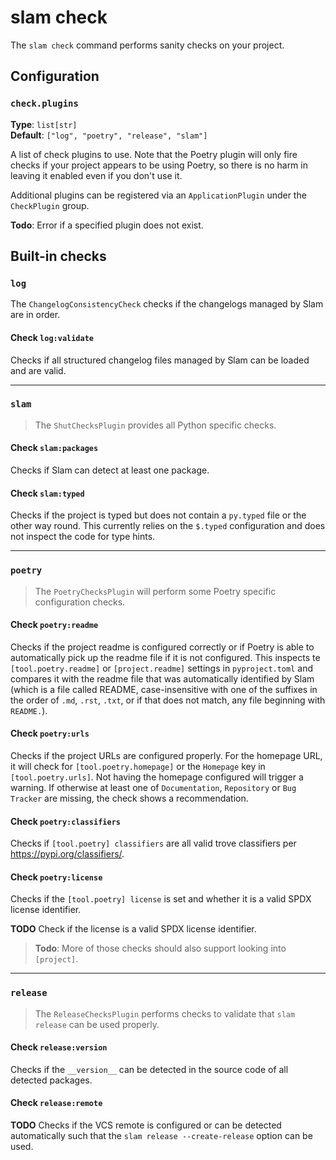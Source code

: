 # slam check

The `slam check` command performs sanity checks on your project.

## Configuration

### `check.plugins`

__Type__: `list[str]`  
__Default__: `["log", "poetry", "release", "slam"]`

A list of check plugins to use. Note that the Poetry plugin will only fire checks if your project appears to be using
Poetry, so there is no harm in leaving it enabled even if you don't use it.

Additional plugins can be registered via an `ApplicationPlugin` under the `CheckPlugin` group.

__Todo__: Error if a specified plugin does not exist.

## Built-in checks

### `log`

The `ChangelogConsistencyCheck` checks if the changelogs managed by Slam are in order.

#### Check `log:validate`

Checks if all structured changelog files managed by Slam can be loaded and are valid.

---

### `slam`

> The `ShutChecksPlugin` provides all Python specific checks.

#### Check `slam:packages`

Checks if Slam can detect at least one package.

#### Check `slam:typed`

Checks if the project is typed but does not contain a `py.typed` file or the other way round.
This currently relies on the `$.typed` configuration and does not inspect the code for type hints.

---

### `poetry`

> The `PoetryChecksPlugin` will perform some Poetry specific configuration checks.

#### Check `poetry:readme`

Checks if the project readme is configured correctly or if Poetry is able to automatically
pick up the readme file if it is not configured. This inspects te `[tool.poetry.readme]` or `[project.readme]`
settings in `pyproject.toml` and compares it with the readme file that was automatically identified by Slam
(which is a file called README, case-insensitive with one of the suffixes in the order of `.md`, `.rst`, `.txt`,
or if that does not match, any file beginning with `README.`).

#### Check `poetry:urls`

Checks if the project URLs are configured properly. For the homepage URL, it will check for `[tool.poetry.homepage]`
or the `Homepage` key in `[tool.poetry.urls]`. Not having the homepage configured will trigger a warning. If otherwise
at least one of `Documentation`, `Repository` or `Bug Tracker` are missing, the check shows a recommendation.

#### Check `poetry:classifiers`

Checks if `[tool.poetry] classifiers` are all valid trove classifiers per https://pypi.org/classifiers/.

#### Check `poetry:license`

Checks if the `[tool.poetry] license` is set and whether it is a valid SPDX license identifier.

__TODO__ Check if the license is a valid SPDX license identifier.

> __Todo__: More of those checks should also support looking into `[project]`.

---

### `release`

> The `ReleaseChecksPlugin` performs checks to validate that `slam release` can be used properly.

#### Check `release:version`

Checks if the `__version__` can be detected in the source code of all detected packages.

#### Check `release:remote`

__TODO__ Checks if the VCS remote is configured or can be detected automatically such that the
`slam release --create-release` option can be used.
